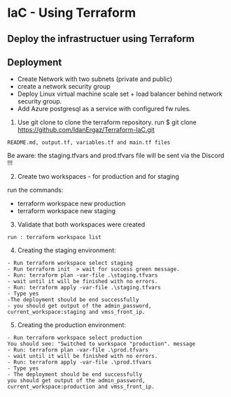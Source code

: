 # IaC - Using Terraform

## Deploy the infrastructuer using Terraform


## Deployment
 - Create Network with two subnets (private and public)
 - create a network security group
 - Deploy Linux virtual machine scale set + load balancer behind network security group.
 - Add Azure postgresql as a service with configured fw rules.
 


			
1. Use git clone to clone the terraform repository.
run $ git clone https://github.com/IdanErgaz/Terraform-IaC.git

```-Verify that you can see the following files:
README.md, output.tf, variables.tf and main.tf files
```
Be aware: the staging.tfvars and prod.tfvars file will be sent via the Discord !!!

2. Create two workspaces - for production and for staging

run the commands:
 - terraform workspace new production
 - terraform workspace new staging  

3. Validate that both workspaces were created
```
run : terraform workspace list
```
4. Creating the staging environment:
```
- Run terraform workspace select staging
- Run terraform init  > wait for success green message.
- Run: terraform plan -var-file .\staging.tfvars
- wait until it will be finished with no errors.
- Run: terraform apply -var-file .\staging.tfvars
- Type yes 
-The deployment should be end successfully 
- you should get output of the admin_password, current_workspace:staging and vmss_front_ip.
```
5. Creating the production environment:
```
- Run terraform workspace select production 
You should see: "Switched to workspace "production". message
- Run: terraform plan -var-file .\prod.tfvars
- wait until it will be finished with no errors.
- Run: terraform apply -var-file .\prod.tfvars
- Type yes 
- The deployment should be end successfully 
you should get output of the admin_password, current_workspace:production and vmss_front_ip.
```



